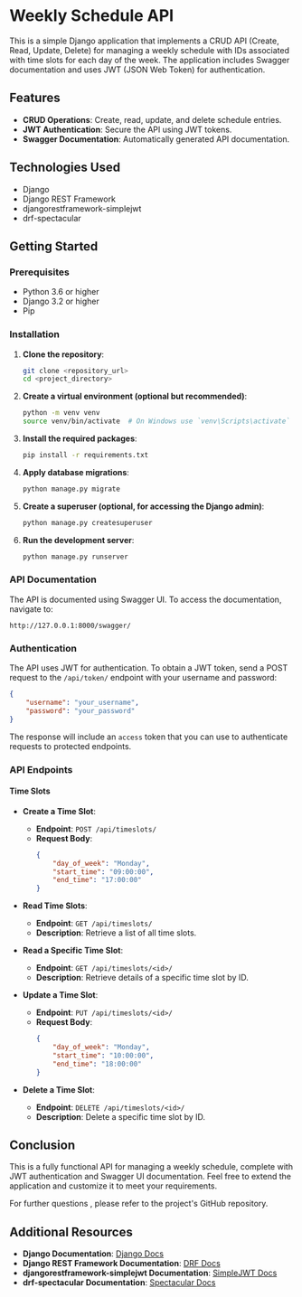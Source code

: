 
# Weekly Schedule API

This is a simple Django application that implements a CRUD API (Create, Read, Update, Delete) for managing a weekly schedule with IDs associated with time slots for each day of the week. The application includes Swagger documentation and uses JWT (JSON Web Token) for authentication.

## Features

- **CRUD Operations**: Create, read, update, and delete schedule entries.
- **JWT Authentication**: Secure the API using JWT tokens.
- **Swagger Documentation**: Automatically generated API documentation.

## Technologies Used

- Django
- Django REST Framework
- djangorestframework-simplejwt
- drf-spectacular

## Getting Started

### Prerequisites

- Python 3.6 or higher
- Django 3.2 or higher
- Pip

### Installation

1. **Clone the repository**:
   ```bash
   git clone <repository_url>
   cd <project_directory>
   ```

2. **Create a virtual environment (optional but recommended)**:
   ```bash
   python -m venv venv
   source venv/bin/activate  # On Windows use `venv\Scripts\activate`
   ```

3. **Install the required packages**:
   ```bash
   pip install -r requirements.txt
   ```

4. **Apply database migrations**:
   ```bash
   python manage.py migrate
   ```

5. **Create a superuser (optional, for accessing the Django admin)**:
   ```bash
   python manage.py createsuperuser
   ```

6. **Run the development server**:
   ```bash
   python manage.py runserver
   ```

### API Documentation

The API is documented using Swagger UI. To access the documentation, navigate to:

```
http://127.0.0.1:8000/swagger/
```

### Authentication

The API uses JWT for authentication. To obtain a JWT token, send a POST request to the `/api/token/` endpoint with your username and password:

```json
{
    "username": "your_username",
    "password": "your_password"
}
```

The response will include an `access` token that you can use to authenticate requests to protected endpoints.

### API Endpoints

#### Time Slots

- **Create a Time Slot**:
  - **Endpoint**: `POST /api/timeslots/`
  - **Request Body**:
    ```json
    {
        "day_of_week": "Monday",
        "start_time": "09:00:00",
        "end_time": "17:00:00"
    }
    ```

- **Read Time Slots**:
  - **Endpoint**: `GET /api/timeslots/`
  - **Description**: Retrieve a list of all time slots.

- **Read a Specific Time Slot**:
  - **Endpoint**: `GET /api/timeslots/<id>/`
  - **Description**: Retrieve details of a specific time slot by ID.

- **Update a Time Slot**:
  - **Endpoint**: `PUT /api/timeslots/<id>/`
  - **Request Body**:
    ```json
    {
        "day_of_week": "Monday",
        "start_time": "10:00:00",
        "end_time": "18:00:00"
    }
    ```

- **Delete a Time Slot**:
  - **Endpoint**: `DELETE /api/timeslots/<id>/`
  - **Description**: Delete a specific time slot by ID.

## Conclusion

This is a fully functional API for managing a weekly schedule, complete with JWT authentication and Swagger UI documentation. Feel free to extend the application and customize it to meet your requirements.

For further questions , please refer to the project's GitHub repository.

## Additional Resources

- **Django Documentation**: [Django Docs](https://docs.djangoproject.com/en/stable/)
- **Django REST Framework Documentation**: [DRF Docs](https://www.django-rest-framework.org/)
- **djangorestframework-simplejwt Documentation**: [SimpleJWT Docs](https://django-rest-framework-simplejwt.readthedocs.io/en/latest/)
- **drf-spectacular Documentation**: [Spectacular Docs](https://drf-spectacular.readthedocs.io/en/latest/)
